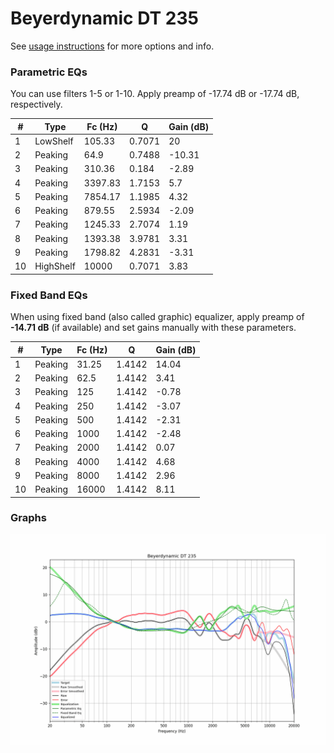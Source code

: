 # Beyerdynamic DT 235
See [usage instructions](https://github.com/jaakkopasanen/AutoEq#usage) for more options and info.

### Parametric EQs
You can use filters 1-5 or 1-10. Apply preamp of -17.74 dB or -17.74 dB, respectively.

|   # | Type      |   Fc (Hz) |      Q |   Gain (dB) |
|-----|-----------|-----------|--------|-------------|
|   1 | LowShelf  |    105.33 | 0.7071 |       20    |
|   2 | Peaking   |     64.9  | 0.7488 |      -10.31 |
|   3 | Peaking   |    310.36 | 0.184  |       -2.89 |
|   4 | Peaking   |   3397.83 | 1.7153 |        5.7  |
|   5 | Peaking   |   7854.17 | 1.1985 |        4.32 |
|   6 | Peaking   |    879.55 | 2.5934 |       -2.09 |
|   7 | Peaking   |   1245.33 | 2.7074 |        1.19 |
|   8 | Peaking   |   1393.38 | 3.9781 |        3.31 |
|   9 | Peaking   |   1798.82 | 4.2831 |       -3.31 |
|  10 | HighShelf |  10000    | 0.7071 |        3.83 |

### Fixed Band EQs
When using fixed band (also called graphic) equalizer, apply preamp of **-14.71 dB** (if available) and set gains manually with these parameters.

|   # | Type    |   Fc (Hz) |      Q |   Gain (dB) |
|-----|---------|-----------|--------|-------------|
|   1 | Peaking |     31.25 | 1.4142 |       14.04 |
|   2 | Peaking |     62.5  | 1.4142 |        3.41 |
|   3 | Peaking |    125    | 1.4142 |       -0.78 |
|   4 | Peaking |    250    | 1.4142 |       -3.07 |
|   5 | Peaking |    500    | 1.4142 |       -2.31 |
|   6 | Peaking |   1000    | 1.4142 |       -2.48 |
|   7 | Peaking |   2000    | 1.4142 |        0.07 |
|   8 | Peaking |   4000    | 1.4142 |        4.68 |
|   9 | Peaking |   8000    | 1.4142 |        2.96 |
|  10 | Peaking |  16000    | 1.4142 |        8.11 |

### Graphs
![](./Beyerdynamic%20DT%20235.png)
